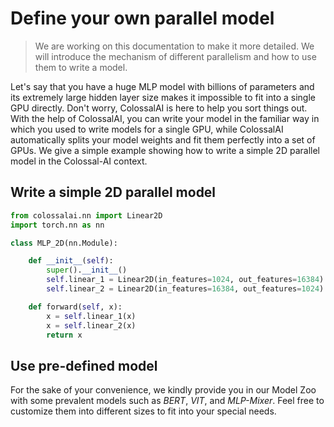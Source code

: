# Define your own parallel model

> We are working on this documentation to make it more detailed. We will introduce the mechanism of different parallelism 
> and how to use them to write a model.

Let's say that you have a huge MLP model with billions of parameters and its extremely large hidden layer size makes it
impossible to fit into a single GPU directly. Don't worry, ColossalAI is here to help you sort things out. With the help of ColossalAI, 
you can write your model in the familiar way in which you used to write models for a single GPU, while ColossalAI automatically 
splits your model weights and fit them perfectly into a set of GPUs. We give a simple example showing how to write a simple 
2D parallel model in the Colossal-AI context.

## Write a simple 2D parallel model

```python
from colossalai.nn import Linear2D
import torch.nn as nn

class MLP_2D(nn.Module):

    def __init__(self):
        super().__init__()
        self.linear_1 = Linear2D(in_features=1024, out_features=16384)
        self.linear_2 = Linear2D(in_features=16384, out_features=1024)

    def forward(self, x):
        x = self.linear_1(x)
        x = self.linear_2(x)
        return x
```

## Use pre-defined model

For the sake of your convenience, we kindly provide you in our Model Zoo with some prevalent models such as *BERT*, *VIT*, 
and *MLP-Mixer*. Feel free to customize them into different sizes to fit into your special needs.
